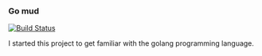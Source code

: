 ### Go mud
[![Build Status](https://travis-ci.org/Norskan/mud.svg?branch=master)](https://travis-ci.org/Norskan/mud)

I started this project to get familiar with the golang programming language.
